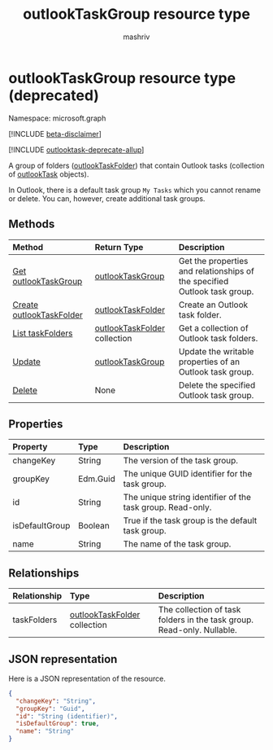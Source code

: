 ﻿---
title: "outlookTaskGroup resource type"
description: "A group of folders (outlookTaskFolder) that contain Outlook tasks (collection of outlookTask objects). "
author: "mashriv"
localization_priority: Normal
ms.prod: "outlook"
doc_type: resourcePageType
---

# outlookTaskGroup resource type (deprecated)

Namespace: microsoft.graph

[!INCLUDE [beta-disclaimer](../../includes/beta-disclaimer.md)]

[!INCLUDE [outlooktask-deprecate-allup](../../includes/outlooktask-deprecate-allup.md)]

A group of folders ([outlookTaskFolder](outlooktaskfolder.md)) that contain Outlook tasks (collection of [outlookTask](outlooktask.md) objects). 

In Outlook, there is a default task group `My Tasks` which you cannot rename or delete. You can, however, create additional task groups. 

## Methods

| Method                                                                  | Return Type                                          | Description                                                               |
| :---------------------------------------------------------------------- | :--------------------------------------------------- | :------------------------------------------------------------------------ |
| [Get outlookTaskGroup](../api/outlooktaskgroup-get.md)                  | [outlookTaskGroup](outlooktaskgroup.md)              | Get the properties and relationships of the specified Outlook task group. |
| [Create outlookTaskFolder](../api/outlooktaskgroup-post-taskfolders.md) | [outlookTaskFolder](outlooktaskfolder.md)            | Create an Outlook task folder.                                            |
| [List taskFolders](../api/outlooktaskgroup-list-taskfolders.md)         | [outlookTaskFolder](outlooktaskfolder.md) collection | Get a collection of Outlook task folders.                                 |
| [Update](../api/outlooktaskgroup-update.md)                             | [outlookTaskGroup](outlooktaskgroup.md)              | Update the writable properties of an Outlook task group.                  |
| [Delete](../api/outlooktaskgroup-delete.md)                             | None                                                 | Delete the specified Outlook task group.                                  |

## Properties

| Property       | Type     | Description                                                |
| :------------- | :------- | :--------------------------------------------------------- |
| changeKey      | String   | The version of the task group.                             |
| groupKey       | Edm.Guid | The unique GUID identifier for the task group.             |
| id             | String   | The unique string identifier of the task group. Read-only. |
| isDefaultGroup | Boolean  | True if the task group is the default task group.          |
| name           | String   | The name of the task group.                                |

## Relationships

| Relationship | Type                                                 | Description                                                            |
| :----------- | :--------------------------------------------------- | :--------------------------------------------------------------------- |
| taskFolders  | [outlookTaskFolder](outlooktaskfolder.md) collection | The collection of task folders in the task group. Read-only. Nullable. |

## JSON representation

Here is a JSON representation of the resource.

<!-- {
  "blockType": "resource",
  "optionalProperties": [

  ],
  "keyProperty": "id",
  "baseType":"microsoft.graph.entity",  
  "@odata.type": "microsoft.graph.outlookTaskGroup"
}-->

```json
{
  "changeKey": "String",
  "groupKey": "Guid",
  "id": "String (identifier)",
  "isDefaultGroup": true,
  "name": "String"
}

```

<!-- uuid: 8fcb5dbc-d5aa-4681-8e31-b001d5168d79
2015-10-25 14:57:30 UTC -->

<!--
{
  "type": "#page.annotation",
  "description": "outlookTaskGroup resource",
  "keywords": "",
  "section": "documentation",
  "tocPath": "",
  "suppressions": []
}
-->
